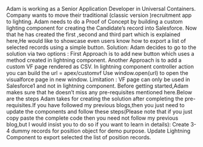 Adam is working as a Senior Application Developer in Universal Containers. Company wants to move their traditional (classic version )recruitment app to lighting. Adam needs to do a Proof of Concept by building a custom lighting component for creating the Candidate’s record into Salesforce. Now that he has created the first ,second and third part which is explained here,He would like to showcase even users know how to export a list of selected records using a simple button.
Solution:
Adam decides to go to the solution via two options :
First Approach is to add new button which uses a method created in lightning component.
Another Approach is to add a custom VF page rendered as CSV.
In lightning component controller action you can build the url = apex/customvf
Use window.open(url) to open the visualforce page in new window.
Limitation : VF page can only be used in Salesforce1 and not in lightning component.
Before getting started,Adam makes sure that he doesn’t miss any pre-requisites mentioned here.Below are the steps Adam takes for creating the solution after completing the pre-requisites.If you have followed my previous blogs,then you just need to update the components and follow these steps(Please note that if you just copy paste the complete code then you need not follow my previous blog,but I would insist you to do so if you want to learn in details):
Create 3-4 dummy records for position object for demo purpose.
Update Lightning Component to export selected the list of position records.
